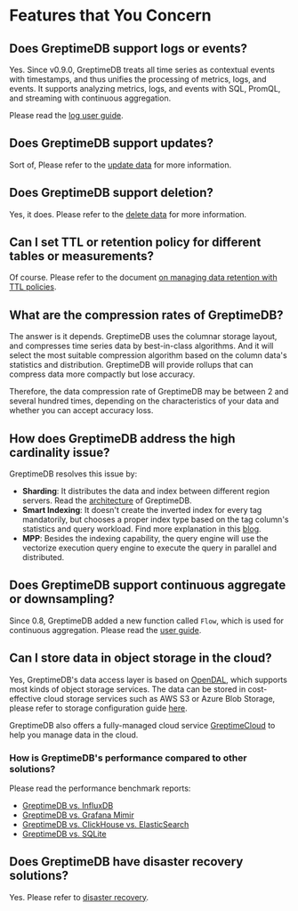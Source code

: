 # Features that You Concern

## Does GreptimeDB support logs or events?

Yes. Since v0.9.0, GreptimeDB treats all time series as contextual events with timestamps, and thus unifies the processing of metrics, logs, and events. It supports analyzing metrics, logs, and events with SQL, PromQL, and streaming with continuous aggregation.

Please read the [log user guide](/user-guide/logs/overview.md).

## Does GreptimeDB support updates?

Sort of, Please refer to the [update data](/user-guide/manage-data/overview.md#update-data) for more information.

## Does GreptimeDB support deletion?

Yes, it does. Please refer to the [delete data](/user-guide/manage-data/overview.md#delete-data) for more information.

## Can I set TTL or retention policy for different tables or measurements?

Of course. Please refer to the document [on managing data retention with TTL policies](/user-guide/manage-data/overview.md#manage-data-retention-with-ttl-policies).

## What are the compression rates of GreptimeDB?

The answer is it depends.
GreptimeDB uses the columnar storage layout, and compresses time series data by best-in-class algorithms.
And it will select the most suitable compression algorithm based on the column data's statistics and distribution.
GreptimeDB will provide rollups that can compress data more compactly but lose accuracy.

Therefore, the data compression rate of GreptimeDB may be between 2 and several hundred times, depending on the characteristics of your data and whether you can accept accuracy loss.

## How does GreptimeDB address the high cardinality issue?

GreptimeDB resolves this issue by:

- **Sharding**: It distributes the data and index between different region servers. Read the [architecture](./architecture.md) of GreptimeDB.
- **Smart Indexing**: It doesn't create the inverted index for every tag mandatorily, but chooses a proper index type based on the tag column's statistics and query workload. Find more explanation in this [blog](https://greptime.com/blogs/2022-12-21-storage-engine-design#smart-indexing).
- **MPP**: Besides the indexing capability, the query engine will use the vectorize execution query engine to execute the query in parallel and distributed.

## Does GreptimeDB support continuous aggregate or downsampling?

Since 0.8, GreptimeDB added a new function called `Flow`, which is used for continuous aggregation.  Please read the [user guide](/user-guide/continuous-aggregation/overview.md).

## Can I store data in object storage in the cloud?

Yes, GreptimeDB's data access layer is based on [OpenDAL](https://github.com/apache/incubator-opendal), which supports most kinds of object storage services.
The data can be stored in cost-effective cloud storage services such as AWS S3 or Azure Blob Storage, please refer to storage configuration guide [here](./../deployments/configuration.md#storage-options).

GreptimeDB also offers a fully-managed cloud service [GreptimeCloud](https://greptime.com/product/cloud) to help you manage data in the cloud.

### How is GreptimeDB's performance compared to other solutions?

Please read the performance benchmark reports:

* [GreptimeDB vs. InfluxDB](https://greptime.com/blogs/2024-08-07-performance-benchmark)
* [GreptimeDB vs. Grafana Mimir](https://greptime.com/blogs/2024-08-02-datanode-benchmark)
* [GreptimeDB vs. ClickHouse vs. ElasticSearch](https://greptime.com/blogs/2024-08-22-log-benchmark)
* [GreptimeDB vs. SQLite](https://greptime.com/blogs/2024-08-30-sqlite)


## Does GreptimeDB have disaster recovery solutions?

Yes. Please refer to [disaster recovery](/user-guide/operations/disaster-recovery/overview.md).
